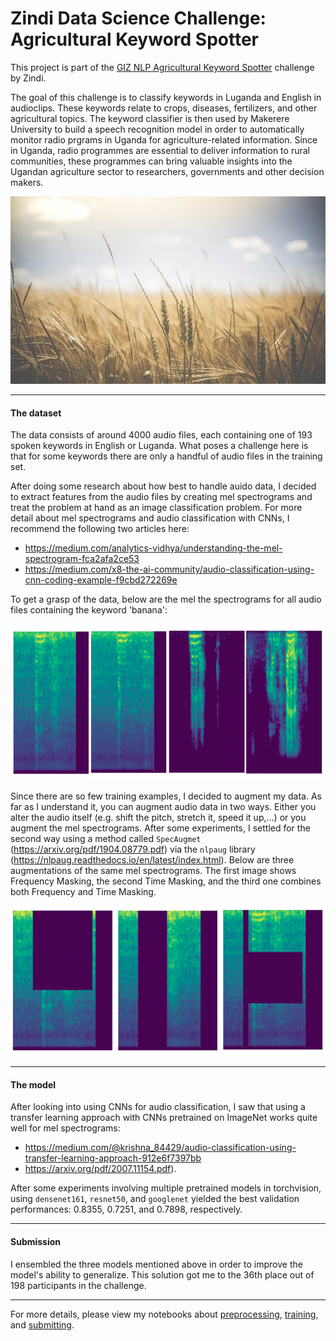# Zindi Data Science Challenge: Agricultural Keyword Spotter

This project is part of the [GIZ NLP Agricultural Keyword Spotter](https://zindi.africa/competitions/giz-nlp-agricultural-keyword-spotter) challenge by Zindi. 

The goal of this challenge is to classify keywords in Luganda and English in audioclips. These keywords relate to crops, diseases, fertilizers, and other agricultural topics. The keyword classifier is then used by Makerere University to  build a speech recognition model in order to automatically monitor radio prgrams in Uganda for agriculture-related information. Since in Uganda, radio programmes are essential to deliver information to rural communities, these programmes can bring valuable insights into the Ugandan agriculture sector to researchers, governments and other decision makers.

<p align="center">
  <img width="800" height="300" src="https://github.com/HeleneFabia/keyword-spotter/blob/main/images/weat.jpg">
</p>

***

#### The dataset

The data consists of around 4000 audio files, each containing one of 193 spoken keywords in English or Luganda. What poses a challenge here is that for some keywords there are only a handful of audio files in the training set.

After doing some research about how best to handle auido data, I decided to extract features from the audio files by creating mel spectrograms and treat the problem at hand as an image classification problem. For more detail about mel spectrograms and audio classification with CNNs, I recommend the following two articles here:
- https://medium.com/analytics-vidhya/understanding-the-mel-spectrogram-fca2afa2ce53
- https://medium.com/x8-the-ai-community/audio-classification-using-cnn-coding-example-f9cbd272269e

To get a grasp of the data, below are the mel the spectrograms for all audio files containing the keyword 'banana':

<p align="left">
  <img width="1000" height="250" src="https://github.com/HeleneFabia/keyword-spotter/blob/main/images/specs.png">
</p>

Since there are so few training examples, I decided to augment my data. As far as I understand it, you can augment audio data in two ways. Either you alter the audio itself (e.g. shift the pitch, stretch it, speed it up,...) or you augment the mel spectrograms. After some experiments, I settled for the second way using
a method called `SpecAugmet` (https://arxiv.org/pdf/1904.08779.pdf) via the `nlpaug` library (https://nlpaug.readthedocs.io/en/latest/index.html). Below are three augmentations of the same mel spectrograms. The first image shows Frequency Masking, the second Time Masking, and the third one combines both Frequency and Time Masking.

<p align="left">
  <img width=720" height="240" src="https://github.com/HeleneFabia/keyword-spotter/blob/main/images/augm.png">
</p>

***

#### The model

After looking into using CNNs for audio classification, I saw that using a transfer learning approach with CNNs pretrained on ImageNet works quite well for mel spectrograms:
- https://medium.com/@krishna_84429/audio-classification-using-transfer-learning-approach-912e6f7397bb 
- https://arxiv.org/pdf/2007.11154.pdf).

After some experiments involving multiple pretrained models in torchvision, using `densenet161`, `resnet50`, and  `googlenet` yielded the best validation performances: 0.8355, 0.7251, and 0.7898, respectively.

***

#### Submission

I ensembled the three models mentioned above in order to improve the model's ability to generalize. This solution got me to the 36th place out of 198 participants in the challenge.

***

For more details, please view my notebooks about [preprocessing](https://github.com/HeleneFabia/keyword-spotter/blob/main/keyword_spotter_preprocessing.ipynb), [training](https://github.com/HeleneFabia/keyword-spotter/blob/main/keyword_spotter_training.ipynb), and [submitting](https://github.com/HeleneFabia/keyword-spotter/blob/main/keyword_spotter_submission.ipynb).
